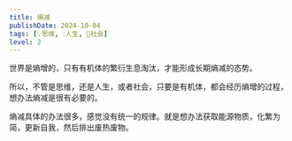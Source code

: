 ```yaml
---
title: 熵减
publishDate: 2024-10-04
tags: [💡思维, 💧人生, 👫社会]
level: 2
---
```


世界是熵增的，只有有机体的繁衍生息淘汰，才能形成长期熵减的态势。

所以，不管是思维，还是人生，或者社会，只要是有机体，都会经历熵增的过程，想办法熵减是很有必要的。

熵减具体的办法很多，感觉没有统一的规律。就是想办法获取能源物质，化繁为简，更新自我，然后排出废热废物。
